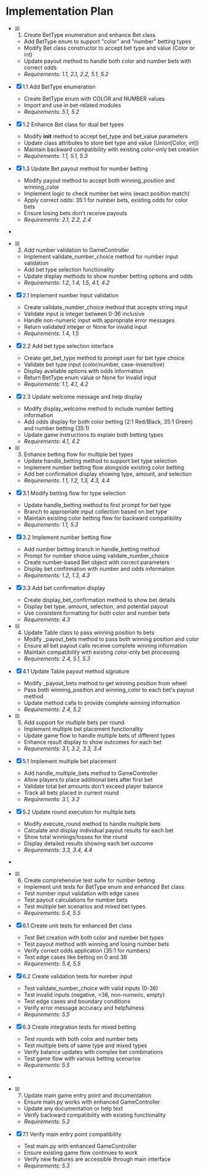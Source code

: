 # Implementation Plan

- [x] 1. Create BetType enumeration and enhance Bet class





  - Add BetType enum to support "color" and "number" betting types
  - Modify Bet class constructor to accept bet type and value (Color or int)
  - Update payout method to handle both color and number bets with correct odds
  - _Requirements: 1.1, 2.1, 2.2, 5.1, 5.2_

- [x] 1.1 Add BetType enumeration


  - Create BetType enum with COLOR and NUMBER values
  - Import and use in bet-related modules
  - _Requirements: 5.1, 5.2_

- [x] 1.2 Enhance Bet class for dual bet types


  - Modify __init__ method to accept bet_type and bet_value parameters
  - Update class attributes to store bet type and value (Union[Color, int])
  - Maintain backward compatibility with existing color-only bet creation
  - _Requirements: 1.1, 5.1, 5.3_

- [x] 1.3 Update Bet payout method for number betting


  - Modify payout method to accept both winning_position and winning_color
  - Implement logic to check number bet wins (exact position match)
  - Apply correct odds: 35:1 for number bets, existing odds for color bets
  - Ensure losing bets don't receive payouts
  - _Requirements: 2.1, 2.2, 2.4_
-

- [x] 2. Add number validation to GameController




  - Implement validate_number_choice method for number input validation
  - Add bet type selection functionality
  - Update display methods to show number betting options and odds
  - _Requirements: 1.2, 1.4, 1.5, 4.1, 4.2_

- [x] 2.1 Implement number input validation


  - Create validate_number_choice method that accepts string input
  - Validate input is integer between 0-36 inclusive
  - Handle non-numeric input with appropriate error messages
  - Return validated integer or None for invalid input
  - _Requirements: 1.4, 1.5_

- [x] 2.2 Add bet type selection interface


  - Create get_bet_type method to prompt user for bet type choice
  - Validate bet type input (color/number, case-insensitive)
  - Display available options with odds information
  - Return BetType enum value or None for invalid input
  - _Requirements: 1.1, 4.1, 4.2_

- [x] 2.3 Update welcome message and help display


  - Modify display_welcome method to include number betting information
  - Add odds display for both color betting (2:1 Red/Black, 35:1 Green) and number betting (35:1)
  - Update game instructions to explain both betting types
  - _Requirements: 4.1, 4.2_

- [x] 3. Enhance betting flow for multiple bet types





  - Update handle_betting method to support bet type selection
  - Implement number betting flow alongside existing color betting
  - Add bet confirmation display showing type, amount, and selection
  - _Requirements: 1.1, 1.2, 1.3, 4.3, 4.4_

- [x] 3.1 Modify betting flow for type selection


  - Update handle_betting method to first prompt for bet type
  - Branch to appropriate input collection based on bet type
  - Maintain existing color betting flow for backward compatibility
  - _Requirements: 1.1, 5.3_

- [x] 3.2 Implement number betting flow

  - Add number betting branch in handle_betting method
  - Prompt for number choice using validate_number_choice
  - Create number-based Bet object with correct parameters
  - Display bet confirmation with number and odds information
  - _Requirements: 1.2, 1.3, 4.3_

- [x] 3.3 Add bet confirmation display


  - Create display_bet_confirmation method to show bet details
  - Display bet type, amount, selection, and potential payout
  - Use consistent formatting for both color and number bets
  - _Requirements: 4.3_

- [x] 4. Update Table class to pass winning position to bets



  - Modify _payout_bets method to pass both winning position and color
  - Ensure all bet payout calls receive complete winning information
  - Maintain compatibility with existing color-only bet processing
  - _Requirements: 2.4, 5.1, 5.3_

- [x] 4.1 Update Table payout method signature


  - Modify _payout_bets method to get winning position from wheel
  - Pass both winning_position and winning_color to each bet's payout method
  - Update method calls to provide complete winning information
  - _Requirements: 2.4, 5.2_

- [x] 5. Add support for multiple bets per round





  - Implement multiple bet placement functionality
  - Update game flow to handle multiple bets of different types
  - Enhance result display to show outcomes for each bet
  - _Requirements: 3.1, 3.2, 3.3, 3.4_

- [x] 5.1 Implement multiple bet placement


  - Add handle_multiple_bets method to GameController
  - Allow players to place additional bets after first bet
  - Validate total bet amounts don't exceed player balance
  - Track all bets placed in current round
  - _Requirements: 3.1, 3.2_

- [x] 5.2 Update round execution for multiple bets


  - Modify execute_round method to handle multiple bets
  - Calculate and display individual payout results for each bet
  - Show total winnings/losses for the round
  - Display detailed results showing each bet outcome
  - _Requirements: 3.3, 3.4, 4.4_
-

- [x] 6. Create comprehensive test suite for number betting




  - Implement unit tests for BetType enum and enhanced Bet class
  - Test number input validation with edge cases
  - Test payout calculations for number bets
  - Test multiple bet scenarios and mixed bet types
  - _Requirements: 5.4, 5.5_

- [x] 6.1 Create unit tests for enhanced Bet class


  - Test Bet creation with both color and number bet types
  - Test payout method with winning and losing number bets
  - Verify correct odds application (35:1 for numbers)
  - Test edge cases like betting on 0 and 36
  - _Requirements: 5.4, 5.5_

- [x] 6.2 Create validation tests for number input


  - Test validate_number_choice with valid inputs (0-36)
  - Test invalid inputs (negative, >36, non-numeric, empty)
  - Test edge cases and boundary conditions
  - Verify error message accuracy and helpfulness
  - _Requirements: 5.5_

- [x] 6.3 Create integration tests for mixed betting


  - Test rounds with both color and number bets
  - Test multiple bets of same type and mixed types
  - Verify balance updates with complex bet combinations
  - Test game flow with various betting scenarios
  - _Requirements: 5.5_
-

- [x] 7. Update main game entry point and documentation









  - Ensure main.py works with enhanced GameController
  - Update any documentation or help text
  - Verify backward compatibility with existing functionality
  - _Requirements: 5.3_

- [x] 7.1 Verify main entry point compatibility


  - Test main.py with enhanced GameController
  - Ensure existing game flow continues to work
  - Verify new features are accessible through main interface
  - _Requirements: 5.3_